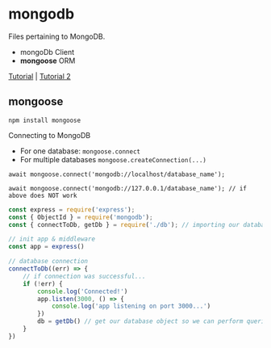 # mongodb
Files pertaining to MongoDB. 

- mongoDb Client
- **mongoose** ORM

[Tutorial](mongodb-tutorial.md) |
[Tutorial 2](mongodb-tutorial-2.md)

## mongoose

`npm install mongoose`

Connecting to MongoDB

- For one database: `mongoose.connect`
- For multiple databases `mongoose.createConnection(...)`

`await mongoose.connect('mongodb://localhost/database_name');`

`await mongoose.connect('mongodb://127.0.0.1/database_name'); // if above does NOT work`


```js
const express = require('express');
const { ObjectId } = require('mongodb');
const { connectToDb, getDb } = require('./db'); // importing our database setup file

// init app & middleware
const app = express()

// database connection
connectToDb((err) => {
    // if connection was successful...
    if (!err) {
        console.log('Connected!')
        app.listen(3000, () => {
            console.log('app listening on port 3000...')
        })
        db = getDb() // get our database object so we can perform queries/mutations
    }
})
```
